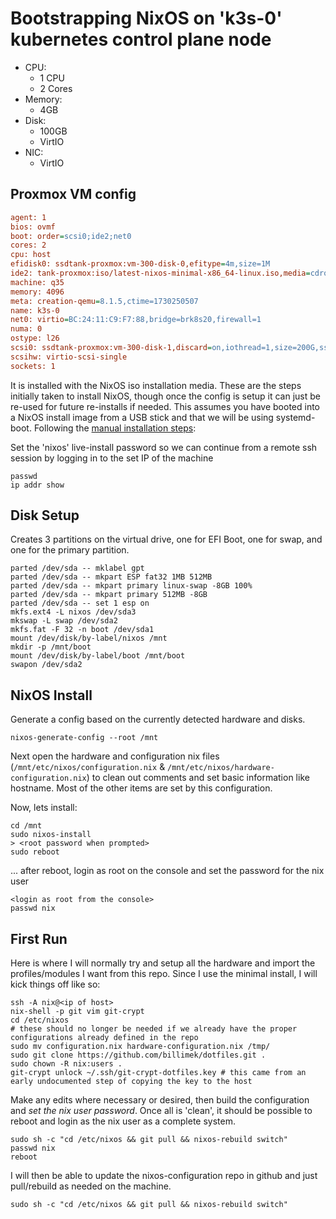 # Bootstrapping NixOS on 'k3s-0' kubernetes control plane node

* CPU:
  * 1 CPU
  * 2 Cores
* Memory:
  * 4GB
* Disk:
  * 100GB
  * VirtIO
* NIC:
  * VirtIO

## Proxmox VM config

```ini
agent: 1
bios: ovmf
boot: order=scsi0;ide2;net0
cores: 2
cpu: host
efidisk0: ssdtank-proxmox:vm-300-disk-0,efitype=4m,size=1M
ide2: tank-proxmox:iso/latest-nixos-minimal-x86_64-linux.iso,media=cdrom,size=1094512K
machine: q35
memory: 4096
meta: creation-qemu=8.1.5,ctime=1730250507
name: k3s-0
net0: virtio=BC:24:11:C9:F7:88,bridge=brk8s20,firewall=1
numa: 0
ostype: l26
scsi0: ssdtank-proxmox:vm-300-disk-1,discard=on,iothread=1,size=200G,ssd=1
scsihw: virtio-scsi-single
sockets: 1
```

It is installed with the NixOS iso installation media.  These are the steps initially taken to install NixOS, though once the config is setup it can just be re-used for future re-installs if needed. This assumes you have booted into a NixOS install image from a USB stick and that we will be using systemd-boot.  Following the [manual installation steps](https://nixos.org/manual/nixos/stable/index.html#sec-installation-manual):

Set the 'nixos' live-install password so we can continue from a remote ssh session by logging in to the set IP of the machine

```shell
passwd
ip addr show
```

## Disk Setup

Creates 3 partitions on the virtual drive, one for EFI Boot, one for swap, and one for the primary partition.

```shell
parted /dev/sda -- mklabel gpt
parted /dev/sda -- mkpart ESP fat32 1MB 512MB
parted /dev/sda -- mkpart primary linux-swap -8GB 100%
parted /dev/sda -- mkpart primary 512MB -8GB
parted /dev/sda -- set 1 esp on
mkfs.ext4 -L nixos /dev/sda3
mkswap -L swap /dev/sda2
mkfs.fat -F 32 -n boot /dev/sda1
mount /dev/disk/by-label/nixos /mnt
mkdir -p /mnt/boot
mount /dev/disk/by-label/boot /mnt/boot
swapon /dev/sda2
```

## NixOS Install

Generate a config based on the currently detected hardware and disks.

```shell
nixos-generate-config --root /mnt
```

Next open the hardware and configuration nix files (`/mnt/etc/nixos/configuration.nix` & `/mnt/etc/nixos/hardware-configuration.nix`) to clean out comments and set basic information like hostname. Most of the other items are set by this configuration.

Now, lets install:

```shell
cd /mnt
sudo nixos-install
> <root password when prompted>
sudo reboot
```

... after reboot, login as root on the console and set the password for the nix user

```shell
<login as root from the console>
passwd nix
```

## First Run

Here is where I will normally try and setup all the hardware and import the profiles/modules I want from this repo. Since I use the minimal install, I will kick things off like so:

```shell
ssh -A nix@<ip of host>
nix-shell -p git vim git-crypt
cd /etc/nixos
# these should no longer be needed if we already have the proper configurations already defined in the repo
sudo mv configuration.nix hardware-configuration.nix /tmp/
sudo git clone https://github.com/billimek/dotfiles.git .
sudo chown -R nix:users .
git-crypt unlock ~/.ssh/git-crypt-dotfiles.key # this came from an early undocumented step of copying the key to the host
```

Make any edits where necessary or desired, then build the configuration and _set the nix user password_.  Once all is 'clean', it should be possible to reboot and login as the nix user as a complete system.

```shell
sudo sh -c "cd /etc/nixos && git pull && nixos-rebuild switch"
passwd nix
reboot
```

I will then be able to update the nixos-configuration repo in github and just pull/rebuild as needed on the machine. 

```shell
sudo sh -c "cd /etc/nixos && git pull && nixos-rebuild switch"
```
